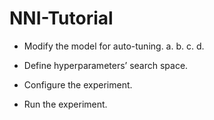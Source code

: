 # NNI-Tutorial

- Modify the model for auto-tuning.
  a.
  b.
  c.
  d.
  
- Define hyperparameters’ search space.
- Configure the experiment.
- Run the experiment.
